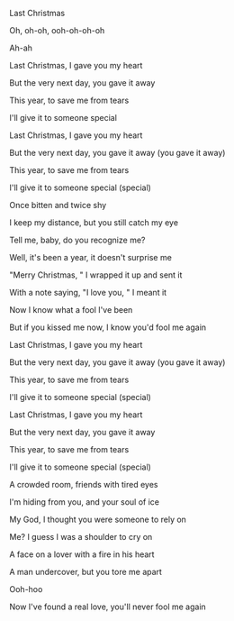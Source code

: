 Last Christmas

Oh, oh-oh, ooh-oh-oh-oh

Ah-ah

Last Christmas, I gave you my heart

But the very next day, you gave it away

This year, to save me from tears

I'll give it to someone special

Last Christmas, I gave you my heart

But the very next day, you gave it away (you gave it away)

This year, to save me from tears

I'll give it to someone special (special)

Once bitten and twice shy

I keep my distance, but you still catch my eye

Tell me, baby, do you recognize me?

Well, it's been a year, it doesn't surprise me

"Merry Christmas, " I wrapped it up and sent it

With a note saying, "I love you, " I meant it

Now I know what a fool I've been

But if you kissed me now, I know you'd fool me again

Last Christmas, I gave you my heart

But the very next day, you gave it away (you gave it away)

This year, to save me from tears

I'll give it to someone special (special)

Last Christmas, I gave you my heart

But the very next day, you gave it away

This year, to save me from tears

I'll give it to someone special (special)

A crowded room, friends with tired eyes

I'm hiding from you, and your soul of ice

My God, I thought you were someone to rely on

Me? I guess I was a shoulder to cry on

A face on a lover with a fire in his heart

A man undercover, but you tore me apart

Ooh-hoo

Now I've found a real love, you'll never fool me again
